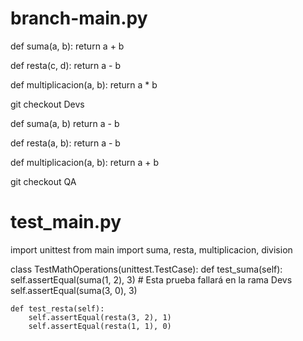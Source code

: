 # branch-main.py
def suma(a, b):
    return a + b

def resta(c, d):
    return a - b

def multiplicacion(a, b):
    return a * b
    
git checkout Devs

def suma(a, b)
    return a - b

def resta(a, b):
    return a - b

def multiplicacion(a, b):
    return a + b


git checkout QA
 # test_main.py

import unittest
from main import suma, resta, multiplicacion, division

class TestMathOperations(unittest.TestCase):
    def test_suma(self):
        self.assertEqual(suma(1, 2), 3)  # Esta prueba fallará en la rama Devs
        self.assertEqual(suma(3, 0), 3)

    def test_resta(self):
        self.assertEqual(resta(3, 2), 1)
        self.assertEqual(resta(1, 1), 0)





